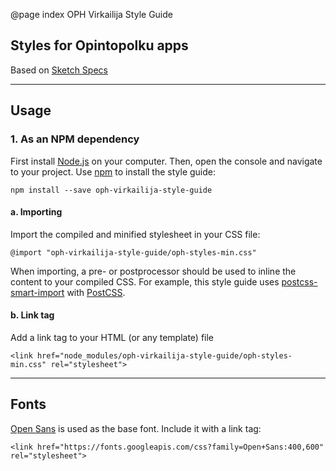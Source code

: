 @page index OPH Virkailija Style Guide

## Styles for Opintopolku apps

Based on [Sketch Specs](https://opetushallitus.github.io/virkailija-styles/)

***

## Usage

### 1. As an NPM dependency

First install [Node.js](nodejs.org) on your computer. 
Then, open the console and navigate to your project. 
Use [npm](https://www.npmjs.org) to install the style guide:

```
npm install --save oph-virkailija-style-guide
```

#### a. Importing

Import the compiled and minified stylesheet in your CSS file: 
 
`@import "oph-virkailija-style-guide/oph-styles-min.css"`

When importing, a pre- or postprocessor should be used to inline the content
to your compiled CSS. For example, this style guide uses 
[postcss-smart-import](https://www.npmjs.com/package/postcss-smart-import) 
with [PostCSS](http://postcss.org).

#### b. Link tag

Add a link tag to your HTML (or any template) file

```
<link href="node_modules/oph-virkailija-style-guide/oph-styles-min.css" rel="stylesheet">
```

***

## Fonts

[Open Sans](https://fonts.google.com/specimen/Open+Sans) is used as the base font. 
Include it with a link tag:

```
<link href="https://fonts.googleapis.com/css?family=Open+Sans:400,600" rel="stylesheet">
```
